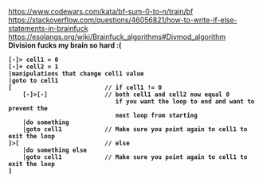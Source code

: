 <https://www.codewars.com/kata/bf-sum-0-to-n/train/bf>   
<https://stackoverflow.com/questions/46056821/how-to-write-if-else-statements-in-brainfuck>   
<https://esolangs.org/wiki/Brainfuck_algorithms#Divmod_algorithm>  
<b><b>
Division fucks my brain so hard :(
```
[-]> cell1 = 0
[-]+ cell2 = 1
|manipulations that change cell1 value
|goto to cell1
[                          // if cell1 != 0
    [-]>[-]                // both cell1 and cell2 now equal 0 
                              if you want the loop to end and want to prevent the 
                              next loop from starting
    |do something
    |goto cell1            // Make sure you point again to cell1 to exit the loop
]>[                        // else
    |do something else
    |goto cell1            // Make sure you point again to cell1 to exit the loop
]
```